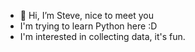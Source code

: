 - 👋 Hi, I’m Steve, nice to meet you
- I'm trying to learn Python here :D
- I'm interested in collecting data, it's fun.

<!---
Dotashope/Dotashope is a ✨ special ✨ repository because its `README.md` (this file) appears on your GitHub profile.
You can click the Preview link to take a look at your changes.
--->
